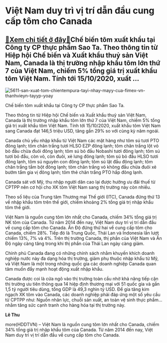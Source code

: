 Việt Nam duy trì vị trí dẫn đầu cung cấp tôm cho Canada
=======================================================

[:gift:Xem chi tiết ở đây:gift:](https://hddtvn.com/viet-nam-duy-tri-vi-tri-dan-dau-cung-cap-tom-cho-canada/)Chế biến tôm xuất khẩu tại Công ty CP thực phẩm Sao Ta. Theo thông tin từ Hiệp hội Chế biến và Xuất khẩu thuỷ sản Việt Nam, Canada là thị trường nhập khẩu tôm lớn thứ 7 của Việt Nam, chiếm 5% tổng giá trị xuất khẩu tôm Việt Nam. Tính tới 15/10/2020, xuất …
----------------------------------------------------------------------------------------------------------------------------------------------------------------------------------------------------------------------------------------------------------------





![5611-san-xuat-tom-chientempura-tayi-nhay-mayy-cua-fimex-vn-thanhvieyn-tayyp-yoay](https://hddtvn.com/wp-content/uploads/2021/01/5611_San_xuat_tom_chien__tempura_taYi_nhaY_maYy_cua_Fimex_VN_-_thanh__vieYn_TaYYp_YoaY..jpg "Chế biến tôm xuất khẩu tại Công ty Sao Ta - thành viên của PAN Group")


Chế biến tôm xuất khẩu tại Công ty CP thực phẩm Sao Ta.



Theo thông tin từ Hiệp hội Chế biến và Xuất khẩu thuỷ sản Việt Nam, Canada là thị trường nhập khẩu tôm lớn thứ 7 của Việt Nam, chiếm 5% tổng giá trị xuất khẩu tôm Việt Nam. Tính tới 15/10/2020, xuất khẩu tôm Việt Nam sang Canada đạt 146,5 triệu USD, tăng gần 29% so với cùng kỳ năm ngoái.


Canada chủ yếu nhập khẩu từ Việt Nam các mặt hàng như tôm sú tươi PTO đông lạnh; tôm chân trắng tươi HLSO EZP đông lạnh; tôm chân trắng lột vỏ bỏ đầu chừa đuôi đông lạnh; tôm sú bỏ đầu Nobashi tươi đông lạnh; tôm sú tươi bỏ đầu, còn vỏ, còn đuôi, xẻ lưng đông lạnh; tôm sú bỏ đầu HLSO tươi đông lạnh, tôm sú nguyên con đông lạnh; tôm sú lặt đầu đông lạnh; tôm chân trắng tẩm bột đông lạnh; tôm chân trắng vỏ không đầu chừa đuôi xẻ bướm tẩm gia vị đông lạnh; tôm thẻ chân trắng PTO hấp đông lạnh.


Canada sát với Mỹ, thu nhập người dân cao lại được hưởng ưu đãi thuế từ CPTPP nên cơ hội cho XK tôm Việt Nam sang thị trường này còn nhiều.


Theo số liệu của Trung tâm Thương mại Thế giới (ITC), Canada đứng thứ 13 về nhập khẩu tôm trên thế giới, chiếm khoảng 2% tổng giá trị nhập khẩu tôm thế giới.


Việt Nam là nguồn cung tôm lớn nhất cho Canada, chiếm 34% tổng giá trị NK tôm của Canada. Từ năm 2014 đến nay, Việt Nam duy trì vị trí dẫn đầu về cung cấp tôm cho Canada. Ấn Độ đứng thứ hai về cung cấp tôm cho Canada, chiếm 28%. Tiếp đó là Trung Quốc, Thái Lan và Indonesia lần lượt chiếm 13%, 7% và 4%. Trên thị trường Canada, thị phần của Việt Nam và Ấn Độ ngày càng tăng trong khi thị phần của Thái Lan ngày càng giảm.


Chính phủ Canada đang có những chính sách nhằm khuyến khích doanh nghiệp nước này đa dạng hóa thị trường, giảm phụ thuộc nhập khẩu từ Mỹ, và Việt Nam là một trong những quốc gia các doanh nghiệp Canada quan tâm muốn đẩy mạnh hoạt động xuất nhập khẩu.


Canada được coi là cửa ngõ vào thị trường toàn cầu nhờ khả năng tiếp cận thị trường ưu tiên thông qua 14 hiệp định thương mại với 51 quốc gia và gần 1,5 tỷ người tiêu dùng, tổng GDP là 49,3 nghìn tỷ USD. Để gia tăng kim ngạch XK tôm vào Canada, các doanh nghiệp phải đáp ứng một số yêu cầu từ CPTPP như: Nguồn nhân lực, chuỗi sản xuất, an toàn vệ sinh thực phẩm… nhằm tăng sức cạnh tranh cho hàng hóa tại thị trường này.




**Lê Thu**



more(HDDTVN) – Việt Nam là nguồn cung tôm lớn nhất cho Canada, chiếm 34% tổng giá trị nhập khẩu tôm của Canada. Từ năm 2014 đến nay, Việt Nam duy trì vị trí dẫn đầu về cung cấp tôm cho Canada.

